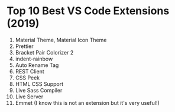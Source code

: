 # Top 10 Best VS Code Extensions (2019)
1. Material Theme, Material Icon Theme
2. Prettier
3. Bracket Pair Colorizer 2
4. indent-rainbow
5. Auto Rename Tag
6. REST Client
7. CSS Peek
8. HTML CSS Support
9. Live Sass Compiler
10. Live Server
11. Emmet (I know this is not an extension but it's very useful!)
